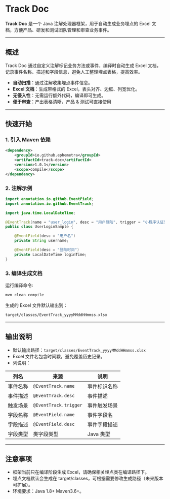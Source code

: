 # Track Doc

**Track Doc** 是一个 Java 注解处理器框架，用于自动生成业务埋点的 Excel 文档，方便产品、研发和测试团队管理和审查业务事件。

---

## 概述

Track Doc 通过自定义注解标记业务方法或事件，编译时自动生成 Excel 文档，记录事件名称、描述和字段信息，避免人工整理埋点表格，提高效率。

- **自动扫描**：通过注解收集埋点事件信息。
- **Excel 文档**：生成带格式的 Excel，表头对齐、边框、列宽优化。
- **无侵入性**：无需运行额外代码，编译即可生成。
- **便于审查**：产出表格清晰，产品 & 测试可直接使用

---

## 快速开始

### 1. 引入 Maven 依赖

```xml
<dependency>
    <groupId>io.github.ephemetra</groupId>
    <artifactId>track-doc</artifactId>
    <version>1.0.1</version>
    <scope>compile</scope>
</dependency>
```

### 2. 注解示例

```java
import annotation.io.github.EventField;
import annotation.io.github.EventTrack;

import java.time.LocalDateTime;

@EventTrack(name = "user_login", desc = "用户登陆", trigger = "小程序认证登陆")
public class UserLoginSample {

    @EventField(desc = "用户名")
    private String username;

    @EventField(desc = "登陆时间")
    private LocalDateTime loginTime;
}
```

### 3. 编译生成文档

运行编译命令:
```bash
mvn clean compile
```
生成的 Excel 文件默认输出到：
```bash
target/classes/EventTrack_yyyyMMddHHmmss.xlsx
```

---

## 输出说明
- 默认输出路径：`target/classes/EventTrack_yyyyMMddHHmmss.xlsx`
- Excel 文件名包含时间戳，避免覆盖历史记录。
- 列说明：

| 列名   | 来源                | 说明    |
| ---- | ----------------- | ----- |
| 事件名称 | `@EventTrack.name` | 事件标识名称 |
| 事件描述 | `@EventTrack.desc` | 事件描述  |
| 触发场景 | `@EventTrack.trigger` | 事件触发场景 |
| 字段名称 | `@EventField.name` | 事件字段名 |
| 字段描述 | `@EventField.desc` | 事件字段描述  |
| 字段类型 | 类字段类型     | Java 类型 |

---

## 注意事项
- 框架当前只在编译阶段生成 Excel，请确保相关埋点类在编译路径下。
- 埋点文档默认会生成在 target/classes，可根据需要修改生成路径（未来版本可扩展）。
- 环境要求：Java 1.8+  Maven3.6+。